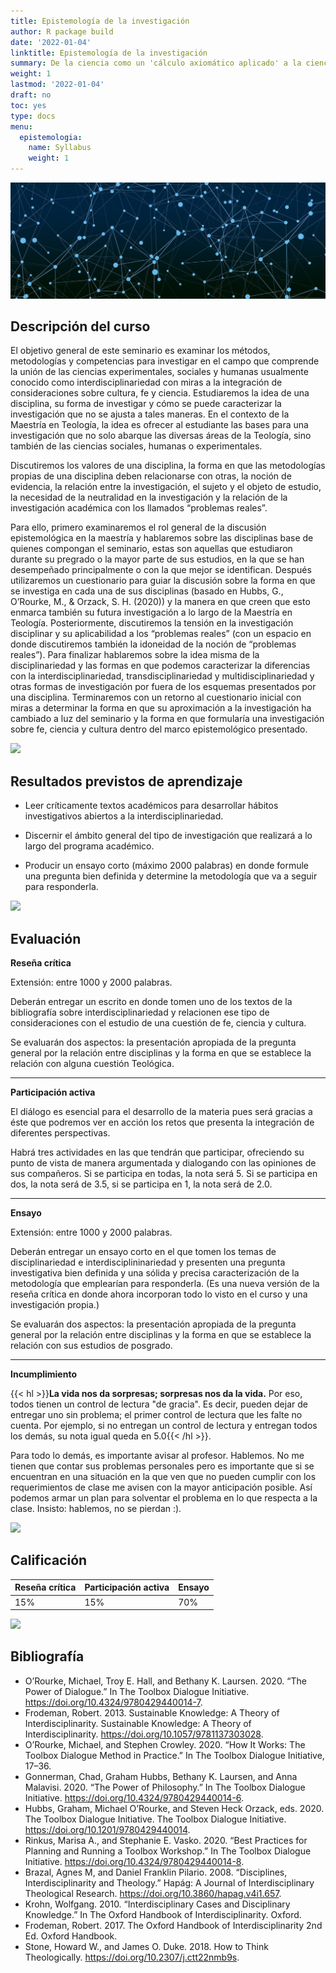 ```yaml
---
title: Epistemología de la investigación
author: R package build
date: '2022-01-04'
linktitle: Epistemología de la investigación
summary: De la ciencia como un 'cálculo axiomático aplicado' a la ciencia como una práctica humana más. (¡Y una adición de recreaciones sencillas de experimentos clave en la historia de la ciencia!)
weight: 1
lastmod: '2022-01-04'
draft: no
toc: yes
type: docs
menu:
  epistemologia:
    name: Syllabus
    weight: 1
---
```


![](banner.jpg)

##  Descripción del curso

El objetivo general de este seminario es examinar los métodos, metodologías y competencias para investigar en el campo que comprende la unión de las ciencias experimentales, sociales y humanas usualmente conocido como interdisciplinariedad con miras a la integración de consideraciones sobre cultura, fe y ciencia. Estudiaremos la idea de una disciplina, su forma de investigar y cómo se puede caracterizar la investigación que no se ajusta a tales maneras. En el contexto de la Maestría en Teología, la idea es ofrecer al estudiante las bases para una investigación que no solo abarque las diversas áreas de la Teología, sino también de las ciencias sociales, humanas o experimentales.

Discutiremos los valores de una disciplina, la forma en que las metodologías propias de una disciplina deben relacionarse con otras, la noción de evidencia, la relación entre la investigación, el sujeto y el objeto de estudio, la necesidad de la neutralidad en la investigación y la relación de la investigación académica con los llamados “problemas reales”.

Para ello, primero examinaremos el rol general de la discusión epistemológica en la maestría y hablaremos sobre las disciplinas base de quienes compongan el seminario, estas son aquellas que estudiaron durante su pregrado o la mayor parte de sus estudios, en la que se han desempeñado principalmente o con la que mejor se identifican. Después utilizaremos un cuestionario para guiar la discusión sobre la forma en que se investiga en cada una de sus disciplinas (basado en Hubbs, G., O’Rourke, M., & Orzack, S. H. (2020)) y la manera en que creen que esto enmarca también su futura investigación a lo largo de la Maestría en Teología. Posteriormente, discutiremos la tensión en la investigación disciplinar y su aplicabilidad a los “problemas reales” (con un espacio en donde discutiremos también la idoneidad de la noción de “problemas reales”). Para finalizar hablaremos sobre la idea misma de la disciplinariedad y las formas en que podemos caracterizar la diferencias con la interdisciplinariedad, transdisciplinariedad y multidisciplinariedad y otras formas de investigación por fuera de los esquemas presentados por una disciplina. Terminaremos con un retorno al cuestionario inicial con miras a determinar la forma en que su aproximación a la investigación ha cambiado a luz del seminario y la forma en que formularía una investigación sobre fe, ciencia y cultura dentro del marco epistemológico presentado.

![](/courses/hfc/_index_files/borde.jpg)

## Resultados previstos de aprendizaje




- Leer críticamente textos académicos para desarrollar hábitos investigativos abiertos a la interdisciplinariedad.

- Discernir el ámbito general del tipo de investigación que realizará a lo largo del programa académico.

- Producir un ensayo corto (máximo 2000 palabras) en donde formule una pregunta bien definida y determine la metodología que va a seguir para responderla.


![](/courses/hfc/_index_files/borde.jpg)




## Evaluación

**Reseña crítica**

Extensión: entre 1000 y 2000 palabras.

Deberán entregar un escrito en donde tomen uno de los textos de la bibliografía sobre interdisciplinariedad y relacionen ese tipo de consideraciones con el estudio de una cuestión de fe, ciencia y cultura. 

Se evaluarán dos aspectos: la presentación apropiada de la pregunta general por la relación entre disciplinas y la forma en que se establece la relación con alguna cuestión Teológica.

---

**Participación activa**

El diálogo es esencial para el desarrollo de la materia pues será gracias a éste que podremos ver en acción los retos que presenta la integración de diferentes perspectivas. 

Habrá tres actividades en las que tendrán que participar, ofreciendo su punto de vista de manera argumentada y dialogando con las opiniones de sus compañeros. Si se participa en todas, la nota será 5. Si se participa en dos, la nota será de 3.5, si se participa en 1, la nota será de 2.0. 

---

**Ensayo**

Extensión: entre 1000 y 2000 palabras.

Deberán entregar un ensayo corto en el que tomen los temas de disciplinariedad e interdisciplininariedad y presenten una pregunta investigativa bien definida y una sólida y precisa caracterización de la metodología que emplearían para responderla. (Es una nueva versión de la reseña crítica en donde ahora incorporan todo lo visto en el curso y una investigación propia.)

Se evaluarán dos aspectos: la presentación apropiada de la pregunta general por la relación entre disciplinas y la forma en que se establece la relación con sus estudios de posgrado.
 
 ---


**Incumplimiento**

{{< hl >}}**La vida nos da sorpresas; sorpresas nos da la vida.**  Por eso, todos tienen un control de lectura "de gracia". Es decir, pueden dejar de entregar uno sin problema; el primer control de lectura que les falte no cuenta. Por ejemplo, si no entregan un control de lectura y entregan todos los demás, su nota igual queda en 5.0{{< /hl >}}.

Para todo lo demás, es importante avisar al profesor. Hablemos. No me tienen que contar sus problemas personales pero es importante que si se encuentran en una situación en la que ven que no pueden cumplir con los requerimientos de clase me avisen con la mayor anticipación posible. Así podemos armar un plan para solventar el problema en lo que respecta a la clase. Insisto: hablemos, no se pierdan :).


![](/courses/hfc/_index_files/borde.jpg)

## Calificación


| Reseña crítica | Participación activa | Ensayo |
|----------------|----------------------|--------|
|       15%      |          15%         |   70%  |


![](/courses/hfc/_index_files/borde.jpg)

## Bibliografía


- O’Rourke, Michael, Troy E. Hall, and Bethany K. Laursen. 2020. “The Power of Dialogue.” In The Toolbox Dialogue Initiative. https://doi.org/10.4324/9780429440014-7.
- Frodeman, Robert. 2013. Sustainable Knowledge: A Theory of Interdisciplinarity. Sustainable Knowledge: A Theory of Interdisciplinarity. https://doi.org/10.1057/9781137303028.
- O’Rourke, Michael, and Stephen Crowley. 2020. “How It Works: The Toolbox Dialogue Method in Practice.” In The Toolbox Dialogue Initiative, 17–36.
- Gonnerman, Chad, Graham Hubbs, Bethany K. Laursen, and Anna Malavisi. 2020. “The Power of Philosophy.” In The Toolbox Dialogue Initiative. https://doi.org/10.4324/9780429440014-6.
- Hubbs, Graham, Michael O’Rourke, and Steven Heck Orzack, eds. 2020. The Toolbox Dialogue Initiative. The Toolbox Dialogue Initiative. https://doi.org/10.1201/9780429440014.
- Rinkus, Marisa A., and Stephanie E. Vasko. 2020. “Best Practices for Planning and Running a Toolbox Workshop.” In The Toolbox Dialogue Initiative. https://doi.org/10.4324/9780429440014-8.
- Brazal, Agnes M, and Daniel Franklin Pilario. 2008. “Disciplines, Interdisciplinarity and Theology.” Hapág: A Journal of Interdisciplinary Theological Research. https://doi.org/10.3860/hapag.v4i1.657.
- Krohn, Wolfgang. 2010. “Interdisciplinary Cases and Disciplinary Knowledge.” In The Oxford Handbook of Interdisciplinarity. Oxford.
- Frodeman, Robert. 2017. The Oxford Handbook of Interdisciplinarity 2nd Ed. Oxford Handbook.
- Stone, Howard W., and James O. Duke. 2018. How to Think Theologically. https://doi.org/10.2307/j.ctt22nmb9s.



